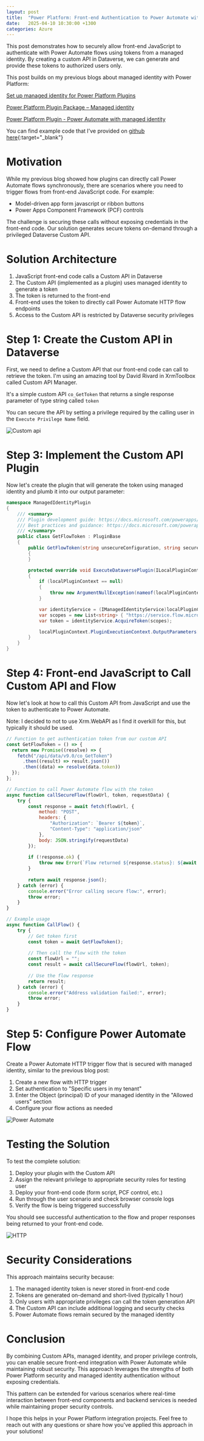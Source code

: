 ```yaml
---
layout: post
title:  "Power Platform: Front-end Authentication to Power Automate with Custom API"
date:   2025-04-10 10:30:00 +1300
categories: Azure
---
```


This post demonstrates how to securely allow front-end JavaScript to authenticate with Power Automate flows using tokens from a managed identity. By creating a custom API in Dataverse, we can generate and provide these tokens to authorized users only.

This post builds on my previous blogs about managed identity with Power Platform:

[Set up managed identity for Power Platform Plugins](/azure/2024/10/14/set-up-managed-identity-for-power-platform-plugins.html)

[Power Platform Plugin Package – Managed identity](/azure/2024/11/22/power-platform-plugin-package-managed-identity.html)

[Power Platform Plugin - Power Automate with managed identity](/azure/2024/12/05/power-platform-plugin-to-power-automate.html)

You can find example code that I’ve provided on [github here](https://github.com/Cliveo/ManagedIdentityPlugin){:target="_blank"}

# Motivation

While my previous blog showed how plugins can directly call Power Automate flows synchronously, there are scenarios where you need to trigger flows from front-end JavaScript code. For example:

- Model-driven app form javascript or ribbon buttons
- Power Apps Component Framework (PCF) controls

The challenge is securing these calls without exposing credentials in the front-end code. Our solution generates secure tokens on-demand through a privileged Dataverse Custom API.

# Solution Architecture

1. JavaScript front-end code calls a Custom API in Dataverse
2. The Custom API (implemented as a plugin) uses managed identity to generate a token
3. The token is returned to the front-end
4. Front-end uses the token to directly call Power Automate HTTP flow endpoints
5. Access to the Custom API is restricted by Dataverse security privileges

# Step 1: Create the Custom API in Dataverse

First, we need to define a Custom API that our front-end code can call to retrieve the token. I'm using an amazing tool by David Rivard in XrmToolbox called Custom API Manager.

It's a simple custom API `co_GetToken` that returns a single response parameter of type string called `token`

You can secure the API by setting a privilege required by the calling user in the `Execute Privilege Name` field.

![Custom api](/assets/managed-identity-plugin/get-token/custom-api.png)


# Step 3: Implement the Custom API Plugin

Now let's create the plugin that will generate the token using managed identity and plumb it into our output parameter:

``` csharp
namespace ManagedIdentityPlugin
{
    /// <summary>
    /// Plugin development guide: https://docs.microsoft.com/powerapps/developer/common-data-service/plug-ins
    /// Best practices and guidance: https://docs.microsoft.com/powerapps/developer/common-data-service/best-practices/business-logic/
    /// </summary>
    public class GetFlowToken : PluginBase
    {
        public GetFlowToken(string unsecureConfiguration, string secureConfiguration) : base(typeof(GetFlowToken))
        {
        }

        protected override void ExecuteDataversePlugin(ILocalPluginContext localPluginContext)
        {
            if (localPluginContext == null)
            {
                throw new ArgumentNullException(nameof(localPluginContext));
            }

            var identityService = (IManagedIdentityService)localPluginContext.ServiceProvider.GetService(typeof(IManagedIdentityService));
            var scopes = new List<string> { "https://service.flow.microsoft.com//.default" };
            var token = identityService.AcquireToken(scopes);

            localPluginContext.PluginExecutionContext.OutputParameters["token"] = token;
        }
    }
}
```


# Step 4: Front-end JavaScript to Call Custom API and Flow

Now let's look at how to call this Custom API from JavaScript and use the token to authenticate to Power Automate. 

Note: I decided to not to use Xrm.WebAPI as I find it overkill for this, but typically it should be used.

```javascript
// Function to get authentication token from our custom API
const GetFlowToken = () => {
  return new Promise((resolve) => {
    fetch("/api/data/v9.0/co_GetToken")
      .then((result) => result.json())
      .then((data) => resolve(data.token))
  });
};

// Function to call Power Automate flow with the token
async function callSecureFlow(flowUrl, token, requestData) {
    try {
        const response = await fetch(flowUrl, {
            method: "POST",
            headers: {
                "Authorization": `Bearer ${token}`,
                "Content-Type": "application/json"
            },
            body: JSON.stringify(requestData)
        });
        
        if (!response.ok) {
            throw new Error(`Flow returned ${response.status}: ${await response.text()}`);
        }
        
        return await response.json();
    } catch (error) {
        console.error("Error calling secure flow:", error);
        throw error;
    }
}

// Example usage
async function CallFlow() {
    try {
        // Get token first
        const token = await GetFlowToken();
        
        // Then call the flow with the token
        const flowUrl = "";
        const result = await callSecureFlow(flowUrl, token);
        
        // Use the flow response
        return result;
    } catch (error) {
        console.error("Address validation failed:", error);
        throw error;
    }
}

```

# Step 5: Configure Power Automate Flow

Create a Power Automate HTTP trigger flow that is secured with managed identity, similar to the previous blog post:

1. Create a new flow with HTTP trigger
2. Set authentication to "Specific users in my tenant"
3. Enter the Object (principal) ID of your managed identity in the "Allowed users" section
4. Configure your flow actions as needed

![Power Automate](/assets/plugin-power-automate/2.png)


# Testing the Solution

To test the complete solution:

1. Deploy your plugin with the Custom API
2. Assign the relevant privilege to appropriate security roles for testing user
3. Deploy your front-end code (form script, PCF control, etc.)
4. Run through the user scenario and check browser console logs
5. Verify the flow is being triggered successfully

You should see successful authentication to the flow and proper responses being returned to your front-end code.

![HTTP](/assets/managed-identity-plugin/get-token/http.png)

# Security Considerations

This approach maintains security because:

1. The managed identity token is never stored in front-end code
2. Tokens are generated on-demand and short-lived (typically 1 hour)
3. Only users with appropriate privileges can call the token generation API
4. The Custom API can include additional logging and security checks
5. Power Automate flows remain secured by the managed identity

# Conclusion

By combining Custom APIs, managed identity, and proper privilege controls, you can enable secure front-end integration with Power Automate while maintaining robust security. This approach leverages the strengths of both Power Platform security and managed identity authentication without exposing credentials.

This pattern can be extended for various scenarios where real-time interaction between front-end components and backend services is needed while maintaining proper security controls.

I hope this helps in your Power Platform integration projects. Feel free to reach out with any questions or share how you've applied this approach in your solutions!
